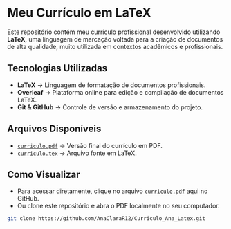 # Meu Currículo em LaTeX

Este repositório contém meu currículo profissional desenvolvido utilizando **LaTeX**, uma linguagem de marcação voltada para a criação de documentos de alta qualidade, muito utilizada em contextos acadêmicos e profissionais.

## Tecnologias Utilizadas

- **LaTeX** → Linguagem de formatação de documentos profissionais.
- **Overleaf** → Plataforma online para edição e compilação de documentos LaTeX.
- **Git & GitHub** → Controle de versão e armazenamento do projeto.

## Arquivos Disponíveis

- [`curriculo.pdf`](./CurriculoAna(2).pdf) → Versão final do currículo em PDF.
- [`curriculo.tex`](./main.tex) → Arquivo fonte em LaTeX.

## Como Visualizar

- Para acessar diretamente, clique no arquivo [`curriculo.pdf`](./CurriculoAna(2).pdf) aqui no GitHub.
- Ou clone este repositório e abra o PDF localmente no seu computador.

```bash
git clone https://github.com/AnaClaraR12/Curriculo_Ana_Latex.git
